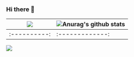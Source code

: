### Hi there 👋

|<img align="center" src="https://github-readme-stats.vercel.app/api/top-langs/?username=nxlr&layout=compact&theme=chartreuse-dark&hide_border=true" />|<img align="center" src="https://github-readme-stats.vercel.app/api?username=nxlr&count_private=true&show_icons=true&hide=issues,prs&layout=compact&include_all_commits=true&hide_border=true&theme=chartreuse-dark" alt="Anurag's github stats" />|
|---|---|
|:----------:|:-------------:|

<a href="https://nxlr.github.io">
  <img align="center" src="https://github-readme-stats.vercel.app/api/pin/?username=nxlr&repo=nxlr.github.io&theme=chartreuse-dark" />
</a>


<!--
**nxlr/nxlr** is a ✨ _special_ ✨ repository because its `README.md` (this file) appears on your GitHub profile.

Here are some ideas to get you started:

- 🔭 I’m currently working on ...
- 🌱 I’m currently learning ...
- 👯 I’m looking to collaborate on ...
- 🤔 I’m looking for help with ...
- 💬 Ask me about ...
- 📫 How to reach me: ...
- 😄 Pronouns: ...
- ⚡ Fun fact: ...
-->
